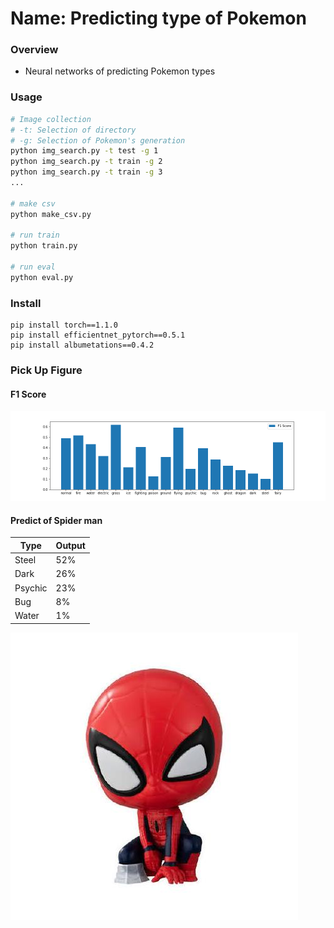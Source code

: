 Name: Predicting type of Pokemon
====

### Overview
- Neural networks of predicting Pokemon types

### Usage
```bash
# Image collection
# -t: Selection of directory
# -g: Selection of Pokemon's generation
python img_search.py -t test -g 1
python img_search.py -t train -g 2
python img_search.py -t train -g 3
...

# make csv
python make_csv.py

# run train
python train.py

# run eval
python eval.py
```

### Install
```
pip install torch==1.1.0
pip install efficientnet_pytorch==0.5.1
pip install albumetations==0.4.2
```

### Pick Up Figure
#### F1 Score

![F1 Score](https://github.com/spider-man-tm/predict_type_of_pokemon/blob/master/export_figure/f1_score.png)

#### Predict of Spider man

|Type |Output
|---|---
|Steel |52%
|Dark　|26%
|Psychic |23%
|Bug　|8%
|Water |1%

![Spiderman](https://github.com/spider-man-tm/readme_figure/blob/master/predict_type_of_pokemon/spider-man.jpg)